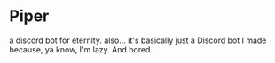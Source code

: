 # Piper
a discord bot for eternity.
also... it's basically just a Discord bot I made because, ya know, I'm lazy. And bored.
